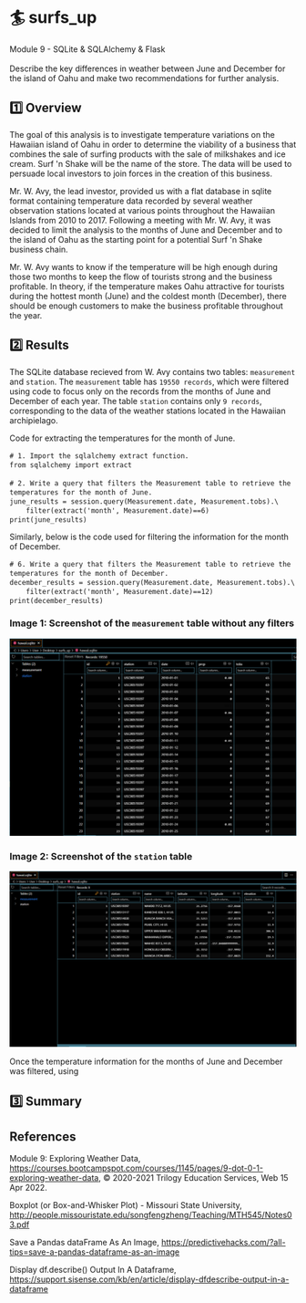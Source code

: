 # :surfer: surfs_up
Module 9 - SQLite &amp; SQLAlchemy &amp; Flask</br>
</br>
Describe the key differences in weather between June and December for the island of Oahu and make two recommendations for further analysis.

## :one: Overview
The goal of this analysis is to investigate temperature variations on the Hawaiian island of Oahu in order to determine the viability of a business that combines the sale of surfing products with the sale of milkshakes and ice cream. Surf 'n Shake will be the name of the store. The data will be used to persuade local investors to join forces in the creation of this business.

Mr. W. Avy, the lead investor, provided us with a flat database in sqlite format containing temperature data recorded by several weather observation stations located at various points throughout the Hawaiian Islands from 2010 to 2017. Following a meeting with Mr. W. Avy, it was decided to limit the analysis to the months of June and December and to the island of Oahu as the starting point for a potential Surf 'n Shake business chain.

Mr. W. Avy wants to know if the temperature will be high enough during those two months to keep the flow of tourists strong and the business profitable.  In theory, if the temperature makes Oahu attractive for tourists during the hottest month (June) and the coldest month (December), there should be enough customers to make the business profitable throughout the year.

## :two: Results
The SQLite database recieved from W. Avy contains two tables: `measurement` and `station`.  The `measurement` table has `19550 records`, which were filtered using code to focus only on the records from the months of June and December of each year.  The table `station` contains only `9 records`, corresponding to the data of the weather stations located in the Hawaiian archipielago.

Code for extracting the temperatures for the month of June.

```
# 1. Import the sqlalchemy extract function.
from sqlalchemy import extract

# 2. Write a query that filters the Measurement table to retrieve the temperatures for the month of June. 
june_results = session.query(Measurement.date, Measurement.tobs).\
    filter(extract('month', Measurement.date)==6)
print(june_results)
```

Similarly, below is the code used for filtering the information for the month of December.

```
# 6. Write a query that filters the Measurement table to retrieve the temperatures for the month of December.
december_results = session.query(Measurement.date, Measurement.tobs).\
    filter(extract('month', Measurement.date)==12)
print(december_results)
```

### Image 1: Screenshot of the `measurement` table without any filters
![Image1](https://github.com/Peteresis/surfs_up/blob/c32152ab66cde0777dfb59be65ecb207b0d494c4/Images/measurementtable.png)

### Image 2: Screenshot of the `station` table
![Image1](https://github.com/Peteresis/surfs_up/blob/c32152ab66cde0777dfb59be65ecb207b0d494c4/Images/satationtable.png)

Once the temperature information for the months of June and December was filtered, using 


## :three: Summary


## References
Module 9: Exploring Weather Data, https://courses.bootcampspot.com/courses/1145/pages/9-dot-0-1-exploring-weather-data, :copyright: 2020-2021 Trilogy Education Services, Web 15 Apr 2022.

Boxplot (or Box-and-Whisker Plot) - Missouri State University, http://people.missouristate.edu/songfengzheng/Teaching/MTH545/Notes03.pdf

Save a Pandas dataFrame As An Image, https://predictivehacks.com/?all-tips=save-a-pandas-dataframe-as-an-image

Display df.describe() Output In A Dataframe, https://support.sisense.com/kb/en/article/display-dfdescribe-output-in-a-dataframe

